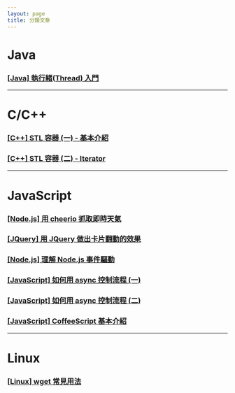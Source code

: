 ```yaml
---
layout: page
title: 分類文章
---
```


# Java

### [[Java] 執行緒(Thread) 入門](../2016/06/10/Java-Thread/)

---

# C/C++

### [[C++] STL 容器 (一) - 基本介紹](../2016/06/06/STL1/)

### [[C++] STL 容器 (二) - Iterator](../2016/06/06/STL2/)

---

# JavaScript

### [[Node.js] 用 cheerio 抓取即時天氣](../2016/06/07/cheerio-weather/)

### [[JQuery] 用 JQuery 做出卡片翻動的效果](../2016/06/06/jquery-flip/)

### [[Node.js] 理解 Node.js 事件驅動](../2016/06/16/nodejs-async/)

### [[JavaScript] 如何用 async 控制流程 (一)](../2016/05/31/async/)

### [[JavaScript] 如何用 async 控制流程 (二)](../2016/06/01/async2/)

### [[JavaScript] CoffeeScript 基本介紹](../2016/06/04/coffeeScript/)

---

# Linux

### [[Linux] wget 常見用法](../2016/06/15/wget/)

